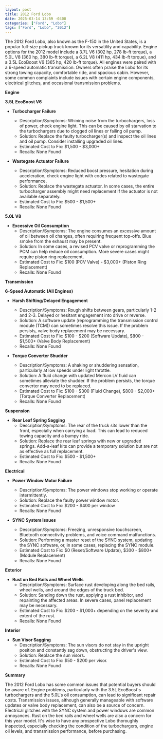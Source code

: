```yaml
---
layout: post
title: 2012 Ford Lobo
date: 2025-03-14 13:59 -0400
categories: ["Ford", "Lobo"]
tags: ["Ford", "Lobo", "2012"]
---
```

The 2012 Ford Lobo, also known as the F-150 in the United States, is a popular full-size pickup truck known for its versatility and capability. Engine options for the 2012 model include a 3.7L V6 (302 hp, 278 lb-ft torque), a 5.0L V8 (360 hp, 380 lb-ft torque), a 6.2L V8 (411 hp, 434 lb-ft torque), and a 3.5L EcoBoost V6 (365 hp, 420 lb-ft torque). All engines were paired with a 6-speed automatic transmission. Owners often praise the Lobo for its strong towing capacity, comfortable ride, and spacious cabin. However, some common complaints include issues with certain engine components, electrical glitches, and occasional transmission problems.

**Engine**

**3.5L EcoBoost V6**

*   **Turbocharger Failure**
    *   Description/Symptoms: Whining noise from the turbochargers, loss of power, check engine light. This can be caused by oil starvation to the turbochargers due to clogged oil lines or failing oil pump.
    *   Solution: Replace the faulty turbocharger(s) and inspect the oil lines and oil pump. Consider installing upgraded oil lines.
    *   Estimated Cost to Fix: $1,500 - $3,000+
    * Recalls: None Found

*   **Wastegate Actuator Failure**
    *   Description/Symptoms: Reduced boost pressure, hesitation during acceleration, check engine light with codes related to wastegate performance.
    *   Solution: Replace the wastegate actuator. In some cases, the entire turbocharger assembly might need replacement if the actuator is not available separately.
    *   Estimated Cost to Fix: $500 - $1,500+
    * Recalls: None Found

**5.0L V8**

*   **Excessive Oil Consumption**
    *   Description/Symptoms: The engine consumes an excessive amount of oil between oil changes, often requiring frequent top-offs. Blue smoke from the exhaust may be present.
    *   Solution: In some cases, a revised PCV valve or reprogramming the PCM can help reduce oil consumption. More severe cases might require piston ring replacement.
    *   Estimated Cost to Fix: $100 (PCV Valve) - $3,000+ (Piston Ring Replacement)
    * Recalls: None Found

**Transmission**

**6-Speed Automatic (All Engines)**

*   **Harsh Shifting/Delayed Engagement**
    *   Description/Symptoms: Rough shifts between gears, particularly 1-2 and 2-3. Delayed or hesitant engagement into drive or reverse.
    *   Solution: A software update (reprogramming the transmission control module (TCM)) can sometimes resolve this issue. If the problem persists, valve body replacement may be necessary.
    *   Estimated Cost to Fix: $100 - $200 (Software Update), $800 - $1,500+ (Valve Body Replacement)
    * Recalls: None Found

*   **Torque Converter Shudder**
    *   Description/Symptoms: A shaking or shuddering sensation, particularly at low speeds under light throttle.
    *   Solution: A fluid change with updated Mercon LV fluid can sometimes alleviate the shudder. If the problem persists, the torque converter may need to be replaced.
    *   Estimated Cost to Fix: $100 - $300 (Fluid Change), $800 - $2,000+ (Torque Converter Replacement)
    * Recalls: None Found

**Suspension**

*   **Rear Leaf Spring Sagging**
    *   Description/Symptoms: The rear of the truck sits lower than the front, especially when carrying a load. This can lead to reduced towing capacity and a bumpy ride.
    *   Solution: Replace the rear leaf springs with new or upgraded springs. Add-a-leaf kits can provide a temporary solution but are not as effective as full replacement.
    *   Estimated Cost to Fix: $500 - $1,500+
    * Recalls: None Found

**Electrical**

*   **Power Window Motor Failure**
    *   Description/Symptoms: The power windows stop working or operate intermittently.
    *   Solution: Replace the faulty power window motor.
    *   Estimated Cost to Fix: $200 - $400 per window
    * Recalls: None Found

*   **SYNC System Issues**
    *   Description/Symptoms: Freezing, unresponsive touchscreen, Bluetooth connectivity problems, and voice command malfunctions.
    *   Solution: Performing a master reset of the SYNC system, updating the SYNC software, or, in some cases, replacing the SYNC module.
    *   Estimated Cost to Fix: $0 (Reset/Software Update), $300 - $800+ (Module Replacement)
    * Recalls: None Found

**Exterior**

*   **Rust on Bed Rails and Wheel Wells**
    *   Description/Symptoms: Surface rust developing along the bed rails, wheel wells, and around the edges of the truck bed.
    *   Solution: Sanding down the rust, applying a rust inhibitor, and repainting the affected areas. In severe cases, panel replacement may be necessary.
    *   Estimated Cost to Fix: $200 - $1,000+ depending on the severity and extent of the rust.
    * Recalls: None Found

**Interior**

*   **Sun Visor Sagging**
    *   Description/Symptoms: The sun visors do not stay in the upright position and constantly sag down, obstructing the driver's view.
    *   Solution: Replace the sun visors.
    *   Estimated Cost to Fix: $50 - $200 per visor.
    * Recalls: None Found

**Summary**

The 2012 Ford Lobo has some common issues that potential buyers should be aware of. Engine problems, particularly with the 3.5L EcoBoost's turbochargers and the 5.0L's oil consumption, can lead to significant repair costs. Transmission issues, although generally manageable with software updates or valve body replacement, can also be a source of concern. Electrical glitches with the SYNC system and power windows are common annoyances. Rust on the bed rails and wheel wells are also a concern for this year model. It's wise to have any prospective Lobo thoroughly inspected, especially checking the condition of the turbochargers, engine oil levels, and transmission performance, before purchasing.

